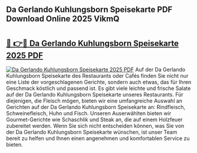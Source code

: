 ## Da Gerlando Kuhlungsborn Speisekarte PDF Download Online 2025 VikmQ

# <h2><a href="http://gc7xtz.nevu.top/?p=Da+Gerlando+Kuhlungsborn+Speisekarte">🔗 👉🔴 Da Gerlando Kuhlungsborn Speisekarte 2025 PDF</a></h2>

[![Da Gerlando Kuhlungsborn Speisekarte 2025 PDF](https://i.imgur.com/dBaPXMq.png)](http://gc7xtz.nevu.top/?p=Da+Gerlando+Kuhlungsborn+Speisekarte)
Auf der Da Gerlando Kuhlungsborn Speisekarte des Restaurants oder Cafés finden Sie nicht nur eine Liste der vorgeschlagenen Gerichte, sondern auch etwas, das für Ihren Geschmack köstlich und passend ist. Es gibt viele leichte und frische Salate auf der Da Gerlando Kuhlungsborn Speisekarte unseres Restaurants. Für diejenigen, die Fleisch mögen, bieten wir eine umfangreiche Auswahl an Gerichten auf der Da Gerlando Kuhlungsborn Speisekarte an: Rindfleisch, Schweinefleisch, Huhn und Fisch. Unseren Auserwählten bieten wir Gourmet-Gerichte wie Schaschlik und Steak an, die auf einem Holzfeuer zubereitet werden. Wenn Sie sich nicht entscheiden können, was Sie von der Da Gerlando Kuhlungsborn Speisekarte wünschen, ist unser Team bereit zu helfen und Ihnen einen angenehmen und komfortablen Service zu bieten.
